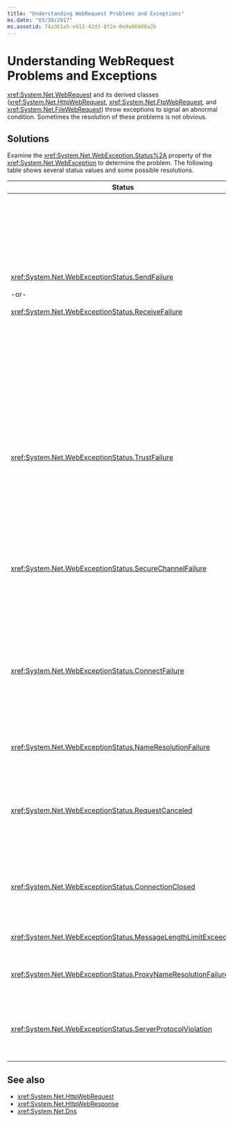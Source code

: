 ```yaml
---
title: "Understanding WebRequest Problems and Exceptions"
ms.date: "03/30/2017"
ms.assetid: 74a361a5-e912-42d3-8f2e-8e9a96880a2b
---
```

# Understanding WebRequest Problems and Exceptions
<xref:System.Net.WebRequest> and its derived classes (<xref:System.Net.HttpWebRequest>, <xref:System.Net.FtpWebRequest>, and <xref:System.Net.FileWebRequest>) throw exceptions to signal an abnormal condition. Sometimes the resolution of these problems is not obvious.  
  
## Solutions  
 Examine the <xref:System.Net.WebException.Status%2A> property of the <xref:System.Net.WebException> to determine the problem. The following table shows several status values and some possible resolutions.  
  
|Status|Details|Solution|  
|------------|-------------|--------------|  
|<xref:System.Net.WebExceptionStatus.SendFailure><br /><br /> -or-<br /><br /> <xref:System.Net.WebExceptionStatus.ReceiveFailure>|There is a problem with the underlying socket. The connection may have been reset.|Reconnect and resend the request.<br /><br /> Make sure the latest service pack is installed.<br /><br /> Increase the value of the <xref:System.Net.ServicePointManager.MaxServicePointIdleTime%2A?displayProperty=nameWithType> property.<br /><br /> Set <xref:System.Net.HttpWebRequest.KeepAlive%2A?displayProperty=nameWithType> to `false`.<br /><br /> Increase the number of maximum connections with the <xref:System.Net.ServicePointManager.DefaultConnectionLimit%2A> property.<br /><br /> Check the proxy configuration.<br /><br /> If using SSL, make sure the server process has permission to access the Certificate store.<br /><br /> If sending a large amount of data, set <xref:System.Net.HttpWebRequest.AllowWriteStreamBuffering%2A> to `false`.|  
|<xref:System.Net.WebExceptionStatus.TrustFailure>|The server certificate could not be validated.|Try to open the URI using Internet Explorer. Resolve any Security Alerts displayed by IE. If you cannot resolve the security alert, then you can create a certificate policy class that implements <xref:System.Net.ICertificatePolicy> that returns `true`, and pass it to <xref:System.Net.ServicePointManager.CertificatePolicy%2A>.<br /><br /> Refer to <https://support.microsoft.com/?id=823177>.<br /><br /> Make sure that the certificate of the Certificate Authority that signed the server certificate is added to the Trusted Certificate Authority list in Internet Explorer.<br /><br /> Make sure that the host name in the URL matches the common name on the server certificate.|  
|<xref:System.Net.WebExceptionStatus.SecureChannelFailure>|An error occurred in the SSL transaction, or there is a certificate problem.|The .NET Framework version 1.1 only supports SSL version 3.0. If the server is using only TLS version 1.0 or SSL version 2.0, the exception is thrown. Upgrade to .NET Framework version 2.0, and set <xref:System.Net.ServicePointManager.SecurityProtocol%2A> to match the server.<br /><br /> The client certificate was signed by a Certificate Authority (CA) that the server does not trust. Install the CA's certificate on the server. See <https://support.microsoft.com/?id=332077>.<br /><br /> Make sure you have the latest service pack installed.|  
|<xref:System.Net.WebExceptionStatus.ConnectFailure>|The connection failed.|A firewall or proxy is blocking the connection. Modify the firewall or proxy to allow the connection.<br /><br /> Explicitly designate a <xref:System.Net.WebProxy> in the client application by calling the <xref:System.Net.WebProxy> constructor (`WebServiceProxyClass.Proxy = new WebProxy("http://server:80", true)`).<br /><br /> Run Filemon or Regmon to ensure that the worker process identity has the necessary permissions to access WSPWSP.dll, HKLM\System\CurrentControlSet\Services\DnsCache or HKLM\System\CurrentControlSet\Services\WinSock2.|  
|<xref:System.Net.WebExceptionStatus.NameResolutionFailure>|The Domain Name Service could not resolve the host name.|Configure the proxy correctly. See <https://support.microsoft.com/?id=318140>.<br /><br /> Ensure that any installed anti-virus software or firewall is not blocking the connection.|  
|<xref:System.Net.WebExceptionStatus.RequestCanceled>|<xref:System.Net.WebRequest.Abort%2A> was called, or an error occurred.|This problem might be caused by a heavy load on the client or server. Reduce the load.<br /><br /> Increase the <xref:System.Net.ServicePointManager.DefaultConnectionLimit%2A> setting.<br /><br /> See <https://support.microsoft.com/?id=821268> to modify Web service performance settings.|  
|<xref:System.Net.WebExceptionStatus.ConnectionClosed>|The application attempted to write to a socket that has already been closed.|The client or server is overloaded. Reduce the load.<br /><br /> Increase the <xref:System.Net.ServicePointManager.DefaultConnectionLimit%2A> setting.<br /><br /> See <https://support.microsoft.com/?id=821268> to modify Web service performance settings.|  
|<xref:System.Net.WebExceptionStatus.MessageLengthLimitExceeded>|The limit set (<xref:System.Net.HttpWebRequest.MaximumResponseHeadersLength%2A>) on the message length was exceeded.|Increase the value of the <xref:System.Net.HttpWebRequest.MaximumResponseHeadersLength%2A> property.|  
|<xref:System.Net.WebExceptionStatus.ProxyNameResolutionFailure>|The Domain Name Service could not resolve the proxy host name.|Configure the proxy correctly. See <https://support.microsoft.com/?id=318140>.<br /><br /> Force <xref:System.Net.HttpWebRequest> to use no proxy by setting the <xref:System.Net.HttpWebRequest.Proxy%2A> property to `null`.|  
|<xref:System.Net.WebExceptionStatus.ServerProtocolViolation>|The response from the server is not a valid HTTP response. This problem occurs when the .NET Framework detects that the server response does not comply with HTTP 1.1 RFC. This problem may occur when the response contains incorrect headers or incorrect header delimiters.RFC 2616 defines HTTP 1.1 and the valid format for the response from the server. For more information, see [RFC 2616 - Hypertext Transfer Protocol -- HTTP/1.1](https://tools.ietf.org/html/rfc2616) at [Internet Engineering Task Force (IETF)](https://www.ietf.org/) website.|Get a network trace of the transaction and examine the headers in the response.<br /><br /> If your application requires the server response without parsing (this could be a security issue), set `useUnsafeHeaderParsing` to `true` in the configuration file. See [\<httpWebRequest> Element (Network Settings)](../configure-apps/file-schema/network/httpwebrequest-element-network-settings.md).|  
  
## See also

- <xref:System.Net.HttpWebRequest>
- <xref:System.Net.HttpWebResponse>
- <xref:System.Net.Dns>